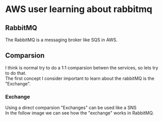 # AWS user learning about rabbitmq 


## RabbitMQ
  The RabbitMQ is a messaging broker like SQS in AWS.   

## Comparsion
  I think is normal try to do a 1:1 comparsion betwen the services, so lets try to do that.  
  The first concept I consider important to learn about the rabbitMQ is the "Exchange".  

### Exchange
  Using a direct comparsion "Exchanges" can be used like a SNS   
  In the follow image we can see how the "exchange" works in RabbitMQ.   



